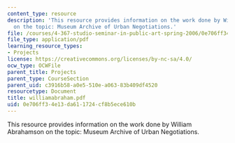 ```yaml
---
content_type: resource
description: 'This resource provides information on the work done by William Abrahamson
  on the topic: Museum Archive of Urban Negotiations.'
file: /courses/4-367-studio-seminar-in-public-art-spring-2006/0e706ff34e13da611724cf8b5ece610b_williamabraham.pdf
file_type: application/pdf
learning_resource_types:
- Projects
license: https://creativecommons.org/licenses/by-nc-sa/4.0/
ocw_type: OCWFile
parent_title: Projects
parent_type: CourseSection
parent_uid: c3916b58-a0e5-510e-a063-83b409df4520
resourcetype: Document
title: williamabraham.pdf
uid: 0e706ff3-4e13-da61-1724-cf8b5ece610b
---
```

This resource provides information on the work done by William Abrahamson on the topic: Museum Archive of Urban Negotiations.